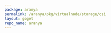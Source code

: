 ```yaml
---
package: aranya
permalink: /aranya/pkg/virtualnode/storage/csi
layout: goget
repo_name: aranya
---
```

